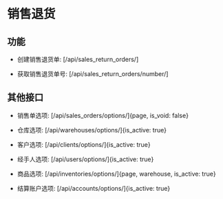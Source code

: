 # 销售退货


## 功能

- 创建销售退货单:
[/api/sales_return_orders/]

- 获取销售退货单号:
[/api/sales_return_orders/number/]


## 其他接口

- 销售单选项:
[/api/sales_orders/options/]{page, is_void: false}

- 仓库选项:
[/api/warehouses/options/]{is_active: true}

- 客户选项:
[/api/clients/options/]{is_active: true}

- 经手人选项:
[/api/users/options/]{is_active: true}

- 商品选项:
[/api/inventories/options/]{page, warehouse, is_active: true}

- 结算账户选项:
[/api/accounts/options/]{is_active: true}
